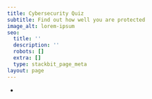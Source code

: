 ```yaml
---
title: Cybersecurity Quiz
subtitle: Find out how well you are protected
image_alt: lorem-ipsum
seo:
  title: ''
  description: ''
  robots: []
  extra: []
  type: stackbit_page_meta
layout: page
---
```

*

